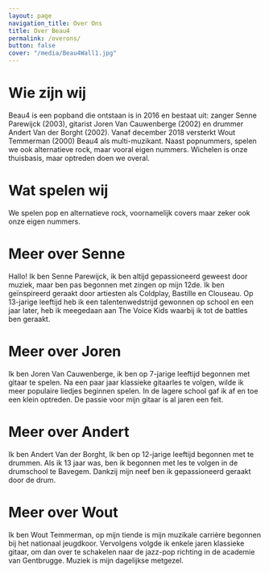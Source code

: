 ```yaml
---
layout: page
navigation_title: Over Ons
title: Over Beau4
permalink: /overons/
button: false
cover: "/media/Beau4Wall1.jpg"
---
```


# Wie zijn wij

Beau4 is een popband die ontstaan is in 2016 en bestaat uit: zanger Senne Parewijck (2003), gitarist Joren Van Cauwenberge (2002) en drummer Andert Van der Borght (2002).
Vanaf december 2018 versterkt Wout Temmerman (2000) Beau4 als multi-muzikant.
Naast popnummers, spelen we ook alternatieve rock, maar vooral eigen nummers. 
Wichelen is onze thuisbasis, maar optreden doen we overal.

# Wat spelen wij

We spelen pop en alternatieve rock, voornamelijk covers maar zeker ook onze eigen nummers.

# Meer over Senne

Hallo! Ik ben Senne Parewijck, ik ben altijd gepassioneerd geweest door muziek, maar ben pas begonnen met zingen op mijn 12de.
Ik ben geïnspireerd geraakt door artiesten als Coldplay, Bastille en Clouseau.
Op 13-jarige leeftijd heb ik een talentenwedstrijd gewonnen op school en een jaar later, heb ik meegedaan aan The Voice Kids waarbij ik tot de battles ben geraakt.

# Meer over Joren

Ik ben Joren Van Cauwenberge, ik ben op 7-jarige leeftijd begonnen met gitaar te spelen.
Na een paar jaar klassieke gitaarles te volgen, wilde ik meer populaire liedjes beginnen spelen.
In de lagere school gaf ik af en toe een klein optreden. De passie voor mijn gitaar is al jaren een feit.

# Meer over Andert 

Ik ben Andert Van der Borght, Ik ben op 12-jarige leeftijd begonnen met te drummen. Als ik 13 jaar was, ben ik begonnen met les te volgen in de drumschool te Bavegem.
Dankzij mijn neef ben ik gepassioneerd geraakt door de drum.

# Meer over Wout 

Ik ben Wout Temmerman, op mijn tiende is mijn muzikale carrière begonnen bij het nationaal jeugdkoor. Vervolgens volgde ik enkele jaren klassieke gitaar, om dan over te schakelen naar de jazz-pop richting in de academie van Gentbrugge. Muziek is mijn dagelijkse metgezel.
